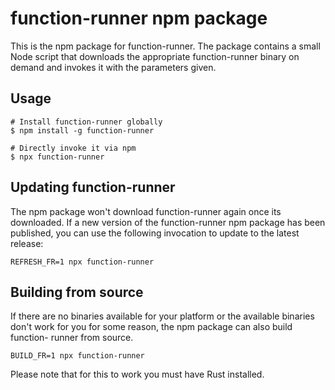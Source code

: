 # function-runner npm package

This is the npm package for function-runner. The package contains a small Node
script that downloads the appropriate function-runner binary on demand and
invokes it with the parameters given.

## Usage

```
# Install function-runner globally
$ npm install -g function-runner

# Directly invoke it via npm
$ npx function-runner
```

## Updating function-runner

The npm package won't download function-runner again once its downloaded. If a
new version of the function-runner npm package has been published, you can use
the following invocation to update to the latest release:

```
REFRESH_FR=1 npx function-runner
```

## Building from source

If there are no binaries available for your platform or the available binaries
don't work for you for some reason, the npm package can also build function-
runner from  source.

```
BUILD_FR=1 npx function-runner
```

Please note that for this to work you must have Rust installed.


